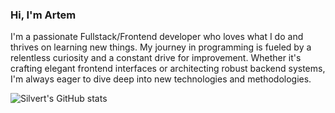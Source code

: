 ### Hi, I'm Artem

I'm a passionate Fullstack/Frontend developer who loves what I do and thrives on learning new things. My journey in programming is fueled by a relentless curiosity and a constant drive for improvement. Whether it's crafting elegant frontend interfaces or architecting robust backend systems, I'm always eager to dive deep into new technologies and methodologies.

![Silvert's GitHub stats](https://github-readme-stats.vercel.app/api?username=ssilvertt&show_icons=true&theme=radical&count_private=true&hide_rank=true)
